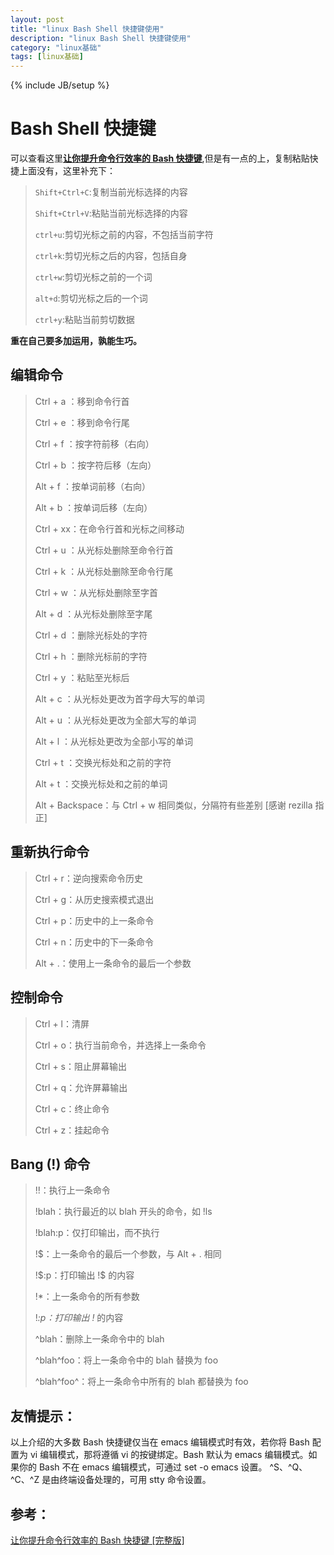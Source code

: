 ```yaml
---
layout: post
title: "linux Bash Shell 快捷键使用"
description: "linux Bash Shell 快捷键使用"
category: "linux基础"
tags: [linux基础]
---
```

{% include JB/setup %}
<h1>Bash Shell 快捷键</h1>

<p>可以查看这里<a href="https://linuxtoy.org/archives/bash-shortcuts.html"><strong>让你提升命令行效率的 Bash 快捷键</strong></a>,但是有一点的上，复制粘贴快捷上面没有，这里补充下：</p>

<!--more-->

<blockquote>
  <p><code>Shift+Ctrl+C</code>:复制当前光标选择的内容</p>
  
  <p><code>Shift+Ctrl+V</code>:粘贴当前光标选择的内容</p>
  
  <p><code>ctrl+u</code>:剪切光标之前的内容，不包括当前字符</p>
  
  <p><code>ctrl+k</code>:剪切光标之后的内容，包括自身</p>
  
  <p><code>ctrl+w</code>:剪切光标之前的一个词</p>
  
  <p><code>alt+d</code>:剪切光标之后的一个词</p>
  
  <p><code>ctrl+y</code>:粘贴当前剪切数据</p>
</blockquote>

<p><strong>重在自己要多加运用，孰能生巧。</strong></p>

<h2>编辑命令</h2>

<blockquote>
  <p>Ctrl + a ：移到命令行首</p>
  
  <p>Ctrl + e ：移到命令行尾</p>
  
  <p>Ctrl + f ：按字符前移（右向）</p>
  
  <p>Ctrl + b ：按字符后移（左向）</p>
  
  <p>Alt + f ：按单词前移（右向）</p>
  
  <p>Alt + b ：按单词后移（左向）</p>
  
  <p>Ctrl + xx：在命令行首和光标之间移动</p>
  
  <p>Ctrl + u ：从光标处删除至命令行首</p>
  
  <p>Ctrl + k ：从光标处删除至命令行尾</p>
  
  <p>Ctrl + w ：从光标处删除至字首</p>
  
  <p>Alt + d ：从光标处删除至字尾</p>
  
  <p>Ctrl + d ：删除光标处的字符</p>
  
  <p>Ctrl + h ：删除光标前的字符</p>
  
  <p>Ctrl + y ：粘贴至光标后</p>
  
  <p>Alt + c ：从光标处更改为首字母大写的单词</p>
  
  <p>Alt + u ：从光标处更改为全部大写的单词</p>
  
  <p>Alt + l ：从光标处更改为全部小写的单词</p>
  
  <p>Ctrl + t ：交换光标处和之前的字符</p>
  
  <p>Alt + t ：交换光标处和之前的单词</p>
  
  <p>Alt + Backspace：与 Ctrl + w 相同类似，分隔符有些差别 [感谢 rezilla 指正]</p>
</blockquote>

<h2>重新执行命令</h2>

<blockquote>
  <p>Ctrl + r：逆向搜索命令历史</p>
  
  <p>Ctrl + g：从历史搜索模式退出</p>
  
  <p>Ctrl + p：历史中的上一条命令</p>
  
  <p>Ctrl + n：历史中的下一条命令</p>
  
  <p>Alt + .：使用上一条命令的最后一个参数</p>
</blockquote>

<h2>控制命令</h2>

<blockquote>
  <p>Ctrl + l：清屏</p>
  
  <p>Ctrl + o：执行当前命令，并选择上一条命令</p>
  
  <p>Ctrl + s：阻止屏幕输出</p>
  
  <p>Ctrl + q：允许屏幕输出</p>
  
  <p>Ctrl + c：终止命令</p>
  
  <p>Ctrl + z：挂起命令</p>
</blockquote>

<h2>Bang (!) 命令</h2>

<blockquote>
  <p>!!：执行上一条命令</p>
  
  <p>!blah：执行最近的以 blah 开头的命令，如 !ls</p>
  
  <p>!blah:p：仅打印输出，而不执行</p>
  
  <p>!$：上一条命令的最后一个参数，与 Alt + . 相同</p>
  
  <p>!$:p：打印输出 !$ 的内容</p>
  
  <p>!*：上一条命令的所有参数</p>
  
  <p>!<em>:p：打印输出 !</em> 的内容</p>
  
  <p>^blah：删除上一条命令中的 blah</p>
  
  <p>^blah^foo：将上一条命令中的 blah 替换为 foo</p>
  
  <p>^blah^foo^：将上一条命令中所有的 blah 都替换为 foo</p>
</blockquote>

<h2>友情提示：</h2>

<p>以上介绍的大多数 Bash 快捷键仅当在 emacs 编辑模式时有效，若你将 Bash 配置为 vi 编辑模式，那将遵循 vi 的按键绑定。Bash 默认为 emacs 编辑模式。如果你的 Bash 不在 emacs 编辑模式，可通过 set -o emacs 设置。
^S、^Q、^C、^Z 是由终端设备处理的，可用 stty 命令设置。</p>

<h2>参考：</h2>

<p><a href="https://linuxtoy.org/archives/bash-shortcuts.html">让你提升命令行效率的 Bash 快捷键 [完整版]</a></p>
